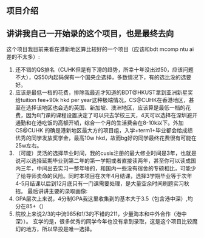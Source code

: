 ## 项目介绍

## 讲讲我自己一开始录的这个项目，也是最终去向
这个项目我目前来看在港新地区算比较好的一个项目（应该和bdt mcomp ntu ai差的不太多）:
1. 还不错的QS排名（CUHK但是有下滑的趋势，所幸十年没出过50，应该问题不大），QS50内起码保有一个国央企选择，多数情况下，有的选比没的选要好。
2. 应该是最低一档的花费，排除我最近才知道的BDT@HKUST拿到亚洲新星奖给tuition fee+90k hkd per year这种极端情况，CS@CUHK在香港地区，甚至在选择该地区也会选的英国、新加坡、澳洲地区，应该算是最低一档的花费，因为8门课的课程设置决定了可以只去学校三天，4天可以选择在深圳避开通勤和在港吃饭的高额开销，综合一个月的生活费会在8-10k以下。外加 CS@CUHK 的确是港新地区最大方的项目组，入学+term1+毕业都会给成绩优秀的同学发放奖学金，最高10w hkd，故而bg好的同学最终花费很有可能在25w左右。
3. （可能）灵活的选择毕业时间，我的cusis注册的最大修业时间是3年，也就是说可以选择延期毕业到第二年的第一学期或者直接读两年，甚至你可以读成国内三年，中间出去实习一整年啥的，和国内一些没有宿舍的专硕相比，可能少了给导师卖命的风险。同时本项目在次年4月结课，选择3学期毕业等于次年4-5月结课以后到12月底只有一门课需要处理，是大量空余时间刷题实习秋招。
最后讲讲主要的录取画像:
1. GPA层次上来说，4分制GPA我这里收集到的基本大于3.5（包含港中深）,均分在85+（）
2. 院校上来说2/3的中流985和1/3的不错的211，少量海本和中外合作（港中深））。
玄学的是，很多优秀的同学今年也没有拿到录取，这是这个项目比较魔幻的地方，所以早投是唯一选择。
